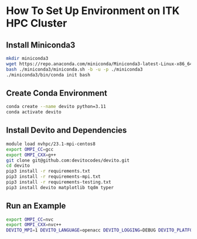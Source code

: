 # How To Set Up Environment on ITK HPC Cluster

## Install Miniconda3

```bash
mkdir miniconda3
wget https://repo.anaconda.com/miniconda/Miniconda3-latest-Linux-x86_64.sh -O ./miniconda3/miniconda.sh
bash ./miniconda3/miniconda.sh -b -u -p ./miniconda3
./miniconda3/bin/conda init bash
```

## Create Conda Environment

```bash
conda create --name devito python=3.11
conda activate devito
```

## Install Devito and Dependencies

```bash
module load nvhpc/23.1-mpi-centos8
export OMPI_CC=gcc
export OMPI_CXX=g++
git clone git@github.com:devitocodes/devito.git
cd devito
pip3 install -r requirements.txt
pip3 install -r requirements-mpi.txt
pip3 install -r requirements-testing.txt
pip3 install devito matplotlib tqdm typer
```

## Run an Example

```bash
export OMPI_CC=nvc
export OMPI_CXX=nvc++
DEVITO_MPI=1 DEVITO_LANGUAGE=openacc DEVITO_LOGGING=DEBUG DEVITO_PLATFORM=nvidiaX DEVITO_ARCH=nvc mpirun -np 2 python3 ./examples/seismic/acoustic/acoustic_example.py
```
